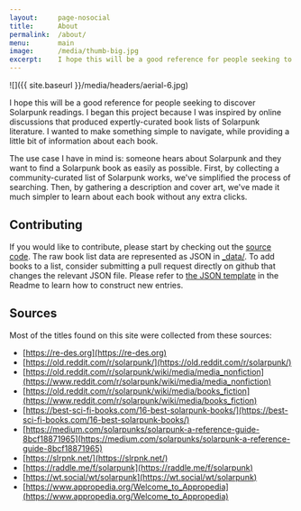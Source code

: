 ```yaml
---
layout:     page-nosocial
title:      About
permalink:  /about/
menu:       main
image:      /media/thumb-big.jpg
excerpt:    I hope this will be a good reference for people seeking to discover Solarpunk readings.
---
```


![]({{ site.baseurl }}/media/headers/aerial-6.jpg)

I hope this will be a good reference for people seeking to discover Solarpunk readings.
I began this project because I was inspired by online discussions that produced expertly-curated book lists of Solarpunk literature.
I wanted to make something simple to navigate, while providing a little bit of information about each book.

The use case I have in mind is: someone hears about Solarpunk and they want to find a Solarpunk book as easily as possible.
First, by collecting a community-curated list of Solarpunk works, we've simplified the process of searching.
Then, by gathering a description and cover art, we've made it much simpler to learn about each book without any extra clicks.

## Contributing

If you would like to contribute, please start by checking out the [source code](https://github.com/iandennismiller/solarpunk/).
The raw book list data are represented as JSON in [_data/](https://github.com/iandennismiller/solarpunk/tree/main/_data).
To add books to a list, consider submitting a pull request directly on github that changes the relevant JSON file.
Please refer to [the JSON template](https://github.com/iandennismiller/solarpunk/tree/main#json-template) in the Readme to learn how to construct new entries.

## Sources

Most of the titles found on this site were collected from these sources:

- [https://re-des.org](https://re-des.org)
- [https://old.reddit.com/r/solarpunk/](https://old.reddit.com/r/solarpunk/)
- [https://old.reddit.com/r/solarpunk/wiki/media/media_nonfiction](https://www.reddit.com/r/solarpunk/wiki/media/media_nonfiction)
- [https://old.reddit.com/r/solarpunk/wiki/media/books_fiction](https://www.reddit.com/r/solarpunk/wiki/media/books_fiction)
- [https://best-sci-fi-books.com/16-best-solarpunk-books/](https://best-sci-fi-books.com/16-best-solarpunk-books/)
- [https://medium.com/solarpunks/solarpunk-a-reference-guide-8bcf18871965](https://medium.com/solarpunks/solarpunk-a-reference-guide-8bcf18871965)
- [https://slrpnk.net/](https://slrpnk.net/)
- [https://raddle.me/f/solarpunk](https://raddle.me/f/solarpunk)
- [https://wt.social/wt/solarpunk](https://wt.social/wt/solarpunk)
- [https://www.appropedia.org/Welcome_to_Appropedia](https://www.appropedia.org/Welcome_to_Appropedia)
